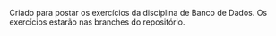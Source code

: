 Criado para postar os exercícios da disciplina de Banco de Dados.
Os exercícios estarão nas branches do repositório.
